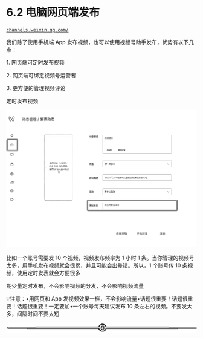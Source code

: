 # 6.2 电脑网页端发布

[`channels.weixin.qq.com/`](https://channels.weixin.qq.com/)

我们除了使用手机端 App 发布视频，也可以使用视频号助手发布，优势有以下几点：

1\. 网页端可定时发布视频

2\. 网页端可绑定视频号运营者

3\. 更方便的管理视频评论

定时发布视频

![](img/cee7f26c6d5a6e70ced523756128a11a.png)

比如一个账号需要发 10 个视频，视频发布频率为 1 小时 1 条。当你管理的视频号太多，用手机发布视频就会很累，并且可能会出差错。所以，1 个账号传 10 条视频，使用定时发表就会方便很多

期少量定时发布，不会影响视频的分发，不会影响视频流量

💡注意：•用网页和 App 发视频效果一样，不会影响流量•话题很重要！话题很重要！话题很重要！一定要加•一个账号每天建议发布 10 条左右的视频。不要发太多，间隔时间不要太短

![](img/dda9ffd2a755d5c9e9ef78686ed11785.png)